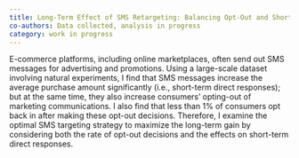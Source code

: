 ```yaml
---
title: Long-Term Effect of SMS Retargeting: Balancing Opt-Out and Short-Term Direct Responses
co-authors: Data collected, analysis in progress
category: work in progress
---
```


E-commerce platforms, including online marketplaces, often send out SMS messages for advertising and promotions. Using a large-scale dataset involving natural experiments, I find that SMS messages increase the average purchase amount significantly (i.e., short-term direct responses); but at the same time, they also increase consumers’ opting-out of marketing communications. I also find that less than 1% of consumers opt back in after making these opt-out decisions. Therefore, I examine the optimal SMS targeting strategy to maximize the long-term gain by considering both the rate of opt-out decisions and the effects on short-term direct responses.